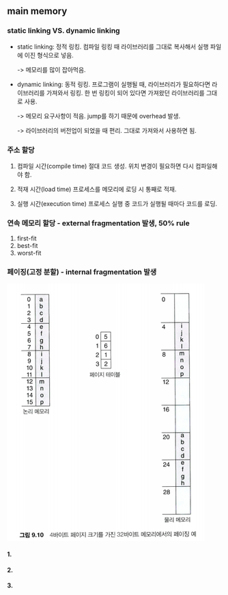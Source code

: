 ## main memory
### static linking VS. dynamic linking
- static linking: 정적 링킹. 컴파일 링킹 때 라이브러리를 그대로 복사해서 실행 파일에 이진 형식으로 넣음.

	-> 메모리를 많이 잡아먹음.

 - dynamic linking: 동적 링킹. 프로그램이 실행될 때, 라이브러리가 필요하다면 라이브러리를 가져와서 링킹. 한 번 링킹이 되어 있다면 가져왔던 라이브러리를 그대로 사용.

	-> 메모리 요구사항이 적음. jump를 하기 때문에 overhead 발생.

	-> 라이브러리의 버전업이 되었을 때 편리. 그대로 가져와서 사용하면 됨.

### 주소 할당
1. 컴파일 시간(compile time)
절대 코드 생성. 위치 변경이 필요하면 다시 컴파일해야 함.

2. 적재 시간(load time)
프로세스를 메모리에 로딩 시 통째로 적재.

3. 실행 시간(execution time)
프로세스 실행 중 코드가 실행될 때마다 코드를 로딩.

### 연속 메모리 할당 - external fragmentation 발생, 50% rule
1. first-fit
2. best-fit
3. worst-fit

### 페이징(고정 분할) - internal fragmentation 발생
![](./images/9_10.png)




#### 1.
#### 2.
#### 3.